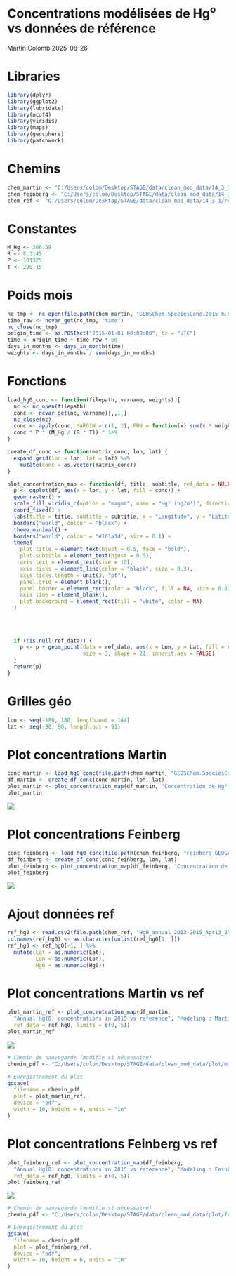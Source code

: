 Concentrations modélisées de Hg⁰ vs données de référence
================
Martin Colomb
2025-08-26

# Libraries

``` r
library(dplyr)
library(ggplot2)
library(lubridate)
library(ncdf4)
library(viridis)
library(maps)
library(geosphere)
library(patchwork)
```

# Chemins

``` r
chem_martin <- "C:/Users/colom/Desktop/STAGE/data/clean_mod_data/14_3_1/HIST_V3"
chem_feinberg <- "C:/Users/colom/Desktop/STAGE/data/clean_mod_data/14_3_1/HIST_Feinberg"
chem_ref <- "C:/Users/colom/Desktop/STAGE/data/clean_mod_data/14_3_1/ref_wd_con_hg"
```

# Constantes

``` r
M_Hg <- 200.59
R <- 8.3145
P <- 101325
T <- 298.15
```

# Poids mois

``` r
nc_tmp <- nc_open(file.path(chem_martin, "GEOSChem.SpeciesConc.2015_m.nc4"))
time_raw <- ncvar_get(nc_tmp, "time")
nc_close(nc_tmp)
origin_time <- as.POSIXct("2015-01-01 00:00:00", tz = "UTC")
time <- origin_time + time_raw * 60
days_in_months <- days_in_month(time)
weights <- days_in_months / sum(days_in_months)
```

# Fonctions

``` r
load_hg0_conc <- function(filepath, varname, weights) {
  nc <- nc_open(filepath)
  conc <- ncvar_get(nc, varname)[,,1,]
  nc_close(nc)
  conc <- apply(conc, MARGIN = c(1, 2), FUN = function(x) sum(x * weights))
  conc * P * (M_Hg / (R * T)) * 1e9
}

create_df_conc <- function(matrix_conc, lon, lat) {
  expand.grid(lon = lon, lat = lat) %>%
    mutate(conc = as.vector(matrix_conc))
}

plot_concentration_map <- function(df, title, subtitle, ref_data = NULL, limits = c(0, 5)) {
  p <- ggplot(df, aes(x = lon, y = lat, fill = conc)) +
  geom_raster() +
  scale_fill_viridis_c(option = "magma", name = "Hg⁰ (ng/m³)", direction = -1, limits = limits) +
  coord_fixed() +
  labs(title = title, subtitle = subtitle, x = "Longitude", y = "Latitude") +
  borders("world", colour = "black") +
  theme_minimal() +
  borders("world", colour = "#161a1d", size = 0.1) +
  theme(
    plot.title = element_text(hjust = 0.5, face = "bold"),
    plot.subtitle = element_text(hjust = 0.5),
    axis.text = element_text(size = 10),
    axis.ticks = element_line(color = "black", size = 0.3),
    axis.ticks.length = unit(3, "pt"),
    panel.grid = element_blank(),
    panel.border = element_rect(color = "black", fill = NA, size = 0.8),
    axis.line = element_blank(),
    plot.background = element_rect(fill = "white", color = NA)
  )
  
  
  
  
  if (!is.null(ref_data)) {
    p <- p + geom_point(data = ref_data, aes(x = Lon, y = Lat, fill = Hg0),
                        size = 3, shape = 21, inherit.aes = FALSE)
  }
  return(p)
}
```

# Grilles géo

``` r
lon <- seq(-180, 180, length.out = 144)
lat <- seq(-90, 90, length.out = 91)
```

# Plot concentrations Martin

``` r
conc_martin <- load_hg0_conc(file.path(chem_martin, "GEOSChem.SpeciesConc.2015_m.nc4"), "SpeciesConcVV_Hg0", weights)
df_martin <- create_df_conc(conc_martin, lon, lat)
plot_martin <- plot_concentration_map(df_martin, "Concentration de Hg⁰ modélisée pour l'année 2015","Modeling : Martin", limits = c(0, 4))
plot_martin
```

![](Map_mod_vs_ref_04_07_2025_files/figure-gfm/concentration_martin-1.png)<!-- -->

# Plot concentrations Feinberg

``` r
conc_feinberg <- load_hg0_conc(file.path(chem_feinberg, "Feinberg_GEOSChem.SpeciesConc.2015_m.nc4"), "SpeciesConc_Hg0", weights)
df_feinberg <- create_df_conc(conc_feinberg, lon, lat)
plot_feinberg <- plot_concentration_map(df_feinberg, "Concentration de Hg⁰ modélisée pour l'année 2015", "Modeling : Feinberg",limits = c(0, 5))
plot_feinberg
```

![](Map_mod_vs_ref_04_07_2025_files/figure-gfm/concentration_feinberg-1.png)<!-- -->

# Ajout données ref

``` r
ref_hg0 <- read.csv2(file.path(chem_ref, "Hg0_annual_2013-2015_Apr13_2024.csv"), sep = ",", header = TRUE)
colnames(ref_hg0) <- as.character(unlist(ref_hg0[1, ]))
ref_hg0 <- ref_hg0[-1, ] %>%
  mutate(Lat = as.numeric(Lat),
         Lon = as.numeric(Lon),
         Hg0 = as.numeric(Hg0))
```

# Plot concentrations Martin vs ref

``` r
plot_martin_ref <- plot_concentration_map(df_martin,
  "Annual Hg(0) concentrations in 2015 vs reference", "Modeling : Martin",
  ref_data = ref_hg0, limits = c(0, 5))
plot_martin_ref
```

![](Map_mod_vs_ref_04_07_2025_files/figure-gfm/martin_vs_ref-1.png)<!-- -->

``` r
# Chemin de sauvegarde (modifie si nécessaire)
chemin_pdf <- "C:/Users/colom/Desktop/STAGE/data/clean_mod_data/plot/martin_mod_vs_ref.pdf"

# Enregistrement du plot
ggsave(
  filename = chemin_pdf,
  plot = plot_martin_ref,
  device = "pdf",
  width = 10, height = 6, units = "in"
)
```

# Plot concentrations Feinberg vs ref

``` r
plot_feinberg_ref <- plot_concentration_map(df_feinberg,
  "Annual Hg(0) concentrations in 2015 vs reference", "Modeling : Feinberg",
  ref_data = ref_hg0, limits = c(0, 5))
plot_feinberg_ref
```

![](Map_mod_vs_ref_04_07_2025_files/figure-gfm/feinberg_vs_ref-1.png)<!-- -->

``` r
# Chemin de sauvegarde (modifie si nécessaire)
chemin_pdf <- "C:/Users/colom/Desktop/STAGE/data/clean_mod_data/plot/feinberg_mod_vs_ref.pdf"

# Enregistrement du plot
ggsave(
  filename = chemin_pdf,
  plot = plot_feinberg_ref,
  device = "pdf",
  width = 10, height = 6, units = "in"
)
```
